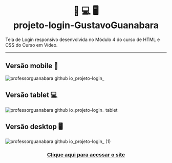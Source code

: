 <h1 align="center">&#x1F4F1; &#x1F4BB; &#x1F5A5; <br>
projeto-login-GustavoGuanabara</h1>
<p>Tela de Login responsivo desenvolvida no Módulo 4 do curso de HTML e CSS do Curso em Vídeo.</p>
<hr>
<h2>Versão mobile &#x1F4F1;</h2>

![professorguanabara github io_projeto-login_](https://github.com/user-attachments/assets/d1ab5ac8-8567-4f85-aa71-ae7c7626601b)


<h2>Versão tablet &#x1F4BB;</h2>

![professorguanabara github io_projeto-login_ tablet](https://github.com/user-attachments/assets/22d8764c-1908-4674-be25-7515f3dfbd59)

<h2>Versão desktop &#x1F5A5;</h2>

![professorguanabara github io_projeto-login_ (1)](https://github.com/user-attachments/assets/1a9ff81b-9080-4123-aca9-9058106801ef)

<h3 align="center"><a href="https://akimkj.github.io/projeto-login-GustavoGuanabara/">Clique aqui para acessar o site</a></h3>
